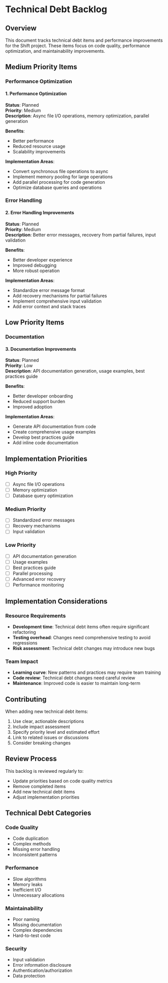 # Technical Debt Backlog

## Overview

This document tracks technical debt items and performance improvements for the Shift project. These items focus on code quality, performance optimization, and maintainability improvements.

## Medium Priority Items

### Performance Optimization

#### 1. Performance Optimization
**Status**: Planned  
**Priority**: Medium  
**Description**: Async file I/O operations, memory optimization, parallel generation

**Benefits**:
- Better performance
- Reduced resource usage
- Scalability improvements

**Implementation Areas**:
- Convert synchronous file operations to async
- Implement memory pooling for large operations
- Add parallel processing for code generation
- Optimize database queries and operations

### Error Handling

#### 2. Error Handling Improvements
**Status**: Planned  
**Priority**: Medium  
**Description**: Better error messages, recovery from partial failures, input validation

**Benefits**:
- Better developer experience
- Improved debugging
- More robust operation

**Implementation Areas**:
- Standardize error message format
- Add recovery mechanisms for partial failures
- Implement comprehensive input validation
- Add error context and stack traces

## Low Priority Items

### Documentation

#### 3. Documentation Improvements
**Status**: Planned  
**Priority**: Low  
**Description**: API documentation generation, usage examples, best practices guide

**Benefits**:
- Better developer onboarding
- Reduced support burden
- Improved adoption

**Implementation Areas**:
- Generate API documentation from code
- Create comprehensive usage examples
- Develop best practices guide
- Add inline code documentation

## Implementation Priorities

### High Priority
- [ ] Async file I/O operations
- [ ] Memory optimization
- [ ] Database query optimization

### Medium Priority
- [ ] Standardized error messages
- [ ] Recovery mechanisms
- [ ] Input validation

### Low Priority
- [ ] API documentation generation
- [ ] Usage examples
- [ ] Best practices guide
- [ ] Parallel processing
- [ ] Advanced error recovery
- [ ] Performance monitoring

## Implementation Considerations

### Resource Requirements
- **Development time**: Technical debt items often require significant refactoring
- **Testing overhead**: Changes need comprehensive testing to avoid regressions
- **Risk assessment**: Technical debt changes may introduce new bugs

### Team Impact
- **Learning curve**: New patterns and practices may require team training
- **Code review**: Technical debt changes need careful review
- **Maintenance**: Improved code is easier to maintain long-term

## Contributing

When adding new technical debt items:
1. Use clear, actionable descriptions
2. Include impact assessment
3. Specify priority level and estimated effort
4. Link to related issues or discussions
5. Consider breaking changes

## Review Process

This backlog is reviewed regularly to:
- Update priorities based on code quality metrics
- Remove completed items
- Add new technical debt items
- Adjust implementation priorities

## Technical Debt Categories

### Code Quality
- Code duplication
- Complex methods
- Missing error handling
- Inconsistent patterns

### Performance
- Slow algorithms
- Memory leaks
- Inefficient I/O
- Unnecessary allocations

### Maintainability
- Poor naming
- Missing documentation
- Complex dependencies
- Hard-to-test code

### Security
- Input validation
- Error information disclosure
- Authentication/authorization
- Data protection
